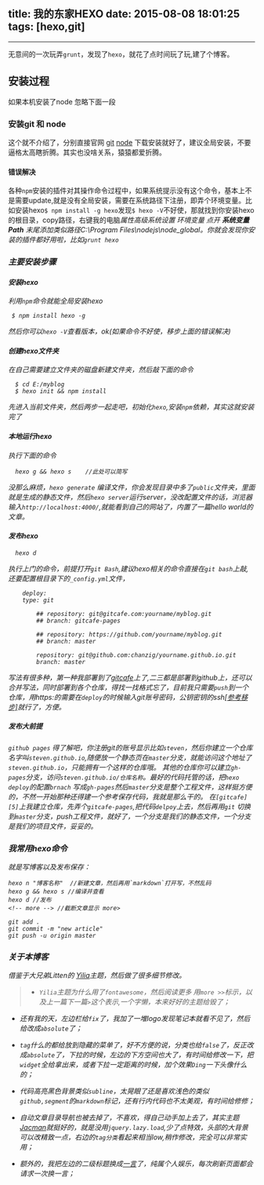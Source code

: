 title: 我的东家HEXO
date: 2015-08-08 18:01:25
tags: [hexo,git]
---


------
无意间的一次玩弄`grunt`，发现了`hexo`，就花了点时间玩了玩,建了个博客。

## 安装过程
如果本机安装了node 忽略下面一段
### 安装git 和 node
这个就不介绍了，分别直接官网 [git][1] [node][5] 下载安装就好了，建议全局安装，不要逼格太高瞎折腾。其实也没啥关系，猿猿都爱折腾。
#### 错误解决
各种`npm`安装的插件对其操作命令过程中，如果系统提示没有这个命令，基本上不是需要update,就是没有全局安装，需要在系统路径下注册，即弄个环境变量。比如安装hexo`$ npm install -g hexo`发现`$ hexo -V`不好使，那就找到你安装hexo的根目录，copy路径，右键我的电脑<i class="fa fa-angle-right" />属性<i class="fa fa-angle-right" />高级系统设置<i class="fa fa-angle-right" /> 环境变量 <i class="fa fa-angle-right" /> 点开 **系统变量Path** 末尾添加类似路径C:\Program Files\nodejs\node_global。你就会发现你安装的插件都好用啦，比如`grunt hexo`
### 主要安装步骤
#### 安装hexo
利用`npm`命令就能全局安装hexo
```bush
 $ npm install hexo -g 
```
然后你可以`hexo -V`查看版本，ok(如果命令不好使，移步上面的错误解决)
#### 创建hexo文件夹
在自己需要建立文件夹的磁盘新建文件夹，然后敲下面的命令
```bush
  $ cd E:/myblog
  $ hexo init && npm install
```
先进入当前文件夹，然后两步一起走吧，初始化`hexo`,安装`npm`依赖，其实这就安装完了
#### 本地运行hexo
执行下面的命令
```bush
  hexo g && hexo s    //此处可以简写
```
没那么麻烦，`hexo generate` 编译文件，你会发现目录中多了`public`文件夹，里面就是生成的静态文件，然后`hexo server`运行server，没改配置文件的话，浏览器输入`http://localhost:4000/`,就能看到自己的网站了，内置了一篇hello world的文章。
#### 发布hexo
```bush
  hexo d    
```
执行上门的命令，前提打开`git Bash`,建议hexo相关的命令直接在`git bash`上敲,还要配置根目录下的`_config.yml`文件，
```
    deploy:
    type: git
    
        ## repository: git@gitcafe.com:yourname/myblog.git
        ## branch: gitcafe-pages
        
        ## repository: https://github.com/yourname/myblog.git
        ## branch: master
        
        repository: git@github.com:chanzig/yourname.github.io.git
        branch: master
```
写法有很多种，第一种我部署到了[gitcafe][4]上了,二三都是部署到github上，还可以合并写法，同时部署到各个仓库，得找一找格式忘了，目前我只需要`push`到一个仓库，用https:的需要在`deploy`的时候输入git账号密码，公钥密钥的ssh[\[参考移步\]][7]就行了，方便。
##### 发布大前提
`github pages` 得了解吧，你注册git的账号显示比如`steven`，然后你建立一个仓库名字叫`steven.github.io`,随便放一个静态页在`master`分支，就能访问这个地址了`steven.github.io`，只能拥有一个这样的仓库哦。
其他的仓库你可以建立`gh-pages`分支，访问`steven.github.io/仓库名称`。最好的代码托管的话，把`hexo deploy`的配置`brnach` 写成`gh-pages`然后`master`分支是整个工程文件，这样挺方便的，不然一开始那种还得建一个参考保存代码，我就是那么干的。
在`[gitcafe][5]`上我建立仓库，先弄个`gitcafe-pages`,把代码`delpoy`上去，然后再用`git` 切换到`master`分支，push工程文件，就好了，一个分支是我们的静态文件，一个分支是我们的项目文件，妥妥的。

### 我常用hexo命令
就是写博客以及发布保存：
```
hexo n "博客名称"  //新建文章，然后再用`markdown`打开写，不然乱码
hexo g && hexo s //编译并查看
hexo d //发布
<!-- more --> //截断文章显示 more>

git add .
git commit -m "new article"
git push -u origin master
```

### 关于本博客
借鉴于大兄弟Litten的 [Yilia][2]主题，然后做了很多细节修改。
>*  `Yilia`主题为什么用了`fontawesome`，然后阅读更多 用`more >>`标示，以及上一篇下一篇`>`这个表示,一个字懒，本来好好的主题给毁了；
* 还有我的天，左边栏给`fix`了，我加了一堆logo发现笔记本就看不见了，然后给改成`absolute`了；
* `tag`什么的都给放到隐藏的菜单了，好不方便的说，分类也给`false`了，反正改成`absolute`了，下拉的时候，左边的下方空间也大了，有时间给修改一下，把`widget`全给拿出来，或者下拉一定距离的时候，加个效果`Ding`一下头像什么的；
* 代码高亮黑色背景类似`subline`，太晃眼了还是喜欢浅色的类似`github,segment`的`markdown`标记，还有行内代码也不太美观，有时间给修修；
* 自动文章目录导航也被去掉了，不喜欢，得自己动手加上去了，其实主题[Jacman][6]就挺好的，就是没用`jquery.lazy.load`,少了点特效，头部的大背景可以改精致一点，右边的`tag分类`看起来相当low,稍作修改，完全可以非常实用；
* 额外的，我把左边的二级标题换成[一言][3]了，纯属个人娱乐，每次刷新页面都会请求一次换一言；



  [1]: https://git-scm.com/
  [2]: https://github.com/litten/hexo-theme-yilia
  [3]: http://hitokoto.us/
  [4]: http://gitcafe.com/
  [5]: http://nodejs.org/
  [6]: http://wuchong.me/jacman/
  [7]: https://help.github.com/articles/generating-ssh-keys/